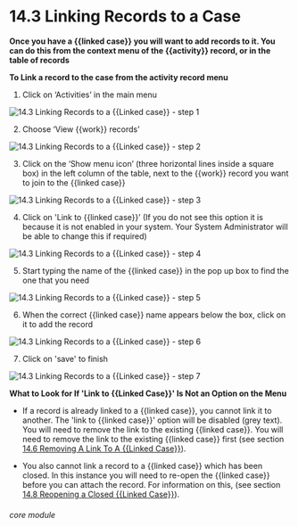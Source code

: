 # 14.3 Linking Records to a Case

**Once you have a {{linked case}} you will want to add records to it. You can do this from the context menu of the {{activity}} record, or in the table of records**

**To Link a record to the case from the activity record menu**

1. Click on ‘Activities’ in the main menu

![14.3 Linking Records to a {{Linked case}} - step 1](14.3_Linking_Records_to_a_Case_im_1.png)

2. Choose ‘View {{work}} records’

![14.3 Linking Records to a {{Linked case}} - step 2](14.3_Linking_Records_to_a_Case_im_2.png)

3. Click on the ‘Show menu icon’ (three horizontal lines inside a square box) in the left column of the table, next to the {{work}} record you want to join to the {{linked case}}

![14.3 Linking Records to a {{Linked case}} - step 3](14.3_Linking_Records_to_a_Case_im_3.png)

4. Click on &#039;Link to {{linked case}}’
(If you do not see this option it is because it is not enabled in your system. Your System Administrator will be able to change this if required)

![14.3 Linking Records to a {{Linked case}} - step 4](14.3_Linking_Records_to_a_Case_im_4.png)

5. Start typing the name of the {{linked case}} in the pop up box to find the one that you need

![14.3 Linking Records to a {{Linked case}} - step 5](14.3_Linking_Records_to_a_Case_im_5.png)

6. When the correct {{linked case}} name appears below the box, click on it to add the record

![14.3 Linking Records to a {{Linked case}} - step 6](14.3_Linking_Records_to_a_Case_im_6.png)

7. Click on &#039;save&#039; to finish

![14.3 Linking Records to a {{Linked case}} - step 7](14.3_Linking_Records_to_a_Case_im_7.png)

**What to Look for If 'Link to {{Linked Case}}' Is Not an Option on the Menu**

- If a record is already linked to a {{linked case}}, you cannot link it to another. The 'link to {{linked case}}' option will be disabled (grey text). You will need to remove the link to the existing {{linked case}}. You will need to remove the link to the existing {{linked case}} first (see section [14.6 Removing A Link To A {{Linked Case}}](/help/index//p/14.6)).

- You also cannot link a record to a {{linked case}} which has been closed. In this instance you will need to re-open the {{linked case}} before you can attach the record.  For information on this, (see section [14.8 Reopening a Closed {{Linked Case}}](/help/index//p/14.8)).


###### core module
